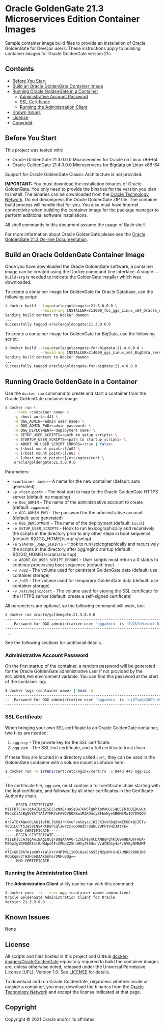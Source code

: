 # Oracle GoldenGate 21.3 Microservices Edition Container Images

Sample container image build files to provide an installation of Oracle GoldenGate for DevOps users.
These instructions apply to building container images for Oracle GoldenGate version 21c.

## Contents

* [Before You Start](#before-you-start)
* [Build an Oracle GoldenGate Container Image](#build-an-oracle-goldengate-container-image)
* [Running Oracle GoldenGate in a Container](#running-oracle-goldengate-in-a-container)
  * [Administrative Account Password](#administrative-account-password)
  * [SSL Certificate](#ssl-certificate)
  * [Running the Administration Client](#running-the-administration-client)
* [Known Issues](#known-issues)
* [License](#license)
* [Copyright](#copyright)

## Before You Start

This project was tested with:

* Oracle GoldenGate 21.3.0.0.0 Microservices for Oracle on Linux x86-64
* Oracle GoldenGate 21.4.0.0.0 Microservices for Bigdata on Linux x86-64

Support for Oracle GoldenGate Classic Architecture is not provided.

**IMPORTANT:** You must download the installation binaries of Oracle GoldenGate. You only need to provide the binaries for the version you plan to install. The binaries can be downloaded from the [Oracle Technology Network](http://www.oracle.com/technetwork/middleware/goldengate/downloads/index.html). Do not decompress the Oracle GoldenGate ZIP file. The container build process will handle that for you. You also must have Internet connectivity when building the container image for the package manager to perform additional software installations.

All shell commands in this document assume the usage of Bash shell.

For more information about Oracle GoldenGate please see the [Oracle GoldenGate 21.3 On-line Documentation](https://docs.oracle.com/en/middleware/goldengate/core/21.3/index.html).

## Build an Oracle GoldenGate Container Image

Once you have downloaded the Oracle GoldenGate software, a container image can be created using the Docker command-line interface.
A single `--build-arg` is needed to indicate the GoldenGate installer which was downloaded.

To create a container image for GoldenGate for Oracle Database, use the following script:

```sh
$ docker build --tag=oracle/goldengate:21.3.0.0.0 \
                --build-arg INSTALLER=213000_fbo_ggs_Linux_x64_Oracle_services_shiphome.zip .
Sending build context to Docker daemon
...
Successfully tagged oracle/goldengate:21.3.0.0.0
```

To create a container image for GoldenGate for BigData, use the following script:

```sh
$ docker build --tag=oracle/goldengate-for-bigdata:21.4.0.0.0 \
                --build-arg INSTALLER=214000_ggs_Linux_x64_BigData_services_shiphome.zip .
Sending build context to Docker daemon
...
Successfully tagged oracle/goldengate-for-bigdata:21.4.0.0.0   
```

## Running Oracle GoldenGate in a Container

Use the `docker run` command to create and start a container from the Oracle GoldenGate container image.

```sh
$ docker run \
    --name <container name> \
    -p <host port>:443 \
    -e OGG_ADMIN=<admin user name> \
    -e OGG_ADMIN_PWD=<admin password> \
    -e OGG_DEPLOYMENT=<deployment name> \
    -e SETUP_USER_SCRIPTS=<path to setup scripts> \
    -e STARTUP_USER_SCRIPTS=<path to startup scripts> \
    -e ABORT_ON_USER_SCRIPT_ERRORS=<true | false>
    -v [<host mount point>:]/u02 \
    -v [<host mount point>:]/u03 \
    -v [<host mount point>:]/etc/nginx/cert \
    oracle/goldengate:21.3.0.0.0
```

Parameters:

* `<container name>`               - A name for the new container (default: auto generated)
* `-p <host-port>`                 - The host port to map to the Oracle GoldenGate HTTPS server (default: no mapping)
* `-e OGG_ADMIN`                   - The name of the administrative account to create (default: `oggadmin`)
* `-e OGG_ADMIN_PWD`               - The password for the administrative account (default: auto generated)
* `-e OGG_DEPLOYMENT`              - The name of the deployment (default: `Local`)
* `-e SETUP_USER_SCRIPTS`          - Hook to run lexicographically and recursively the scripts in the directory prior to any other steps in boot sequence (default: ${OGG_HOME}/scripts/setup)
* `-e STARTUP_USER_SCRIPTS`        - Hook to run lexicographically and recursively the scripts in the directory after ogg/nginx startup (default: ${OGG_HOME}/scripts/startup)
* `-e ABORT_ON_USER_SCRIPT_ERRORS` - User scripts must return a 0 status to continue processing boot sequence (default: true)
* `-v /u02`                        - The volume used for persistent GoldenGate data (default: use container storage)
* `-v /u03`                        - The volume used for temporary GoldenGate data (default: use container storage)
* `-v /etc/nginx/cert`             - The volume used for storing the SSL certificate for the HTTPS server (default: create a self-signed certificate)

All parameters are optional, so the following command will work, too:

```sh
$ docker run oracle/goldengate:21.3.0.0.0
----------------------------------------------------------------------------------
--  Password for OGG administrative user 'oggadmin' is 'XU2k7cMastmt-DJKs'
----------------------------------------------------------------------------------
...
```

See the following sections for additional details.

### Administrative Account Password

On the first startup of the container, a random password will be generated for the Oracle GoldenGate administrative user if not provided by the `OGG_ADMIN_PWD` environment variable. You can find this password at the start of the container log:

```sh
$ docker logs <container name> | head -3
----------------------------------------------------------------------------------
--  Password for OGG administrative user 'oggadmin' is 'ujX7sqQ430G9-xSlr'
----------------------------------------------------------------------------------
```

### SSL Certificate

When bringing your own SSL certificate to an Oracle GoldenGate container, two files are needed:

1. `ogg.key` - The private key for the SSL certificate.
1. `ogg.pem` - The SSL leaf certificate, and a full certificate trust chain

If these files are located in a directory called `cert`, they can be used in the GoldenGate container with a volume mount as shown here:

```sh
$ docker run -v ${PWD}/cert:/etc/nginx/cert:ro -p 8443:443 ogg-21c
...
```

The certificate file, `ogg.pem`, must contain a full certificate chain starting with the leaf certificate, and followed by all other certificates in the Certificate Authority chain.

```pem
-----BEGIN CERTIFICATE-----
MIIFBTCCA+2gAwIBAgISBJSzNXE+Ha5eDw76N5lgHhTpMA0GCSqGSIb3DQEBCwUA
MEoxCzAJBgNVBAYTAlVTMRYwFAYDVQQKEw1MZXQncyBFbmNyeXB0MSMwIQYDVQQD
...
dr7wTE+AQwcOLAGjIvFOL7GK8JrhKvuFvnSoys/1O2CK3vVhBgS+mEF6D+QjIGTv
VC01LCPT51q58INy4RtDBPSqlJwrzz+pOOWd5rBWhu2UPktVHz3AtYE=
-----END CERTIFICATE-----
-----BEGIN CERTIFICATE-----
MIIEkjCCA3qgAwIBAgIQCgFBQgAAAVOFc2oLheynCDANBgkqhkiG9w0BAQsFADA/
MSQwIgYDVQQKExtEaWdpdGFsIFNpZ25hdHVyZSBUcnVzdCBDby4xFzAVBgNVBAMT
...
PfZ+G6Z6h7mjem0Y+iWlkYcV4PIWL1iwBi8saCbGS5jN2p8M+X+Q7UNKEkROb3N6
KOqkqm57TH2H3eDJAkSnh6/DNFu0Qg==
-----END CERTIFICATE-----
```

### Running the Administration Client

The **Administration Client** utility can be run with this command:

```sh
$ docker exec -ti --user ogg <container name> adminclient
Oracle GoldenGate Administration Client for Oracle
Version 21.3.0.0.0 ...
```

## Known Issues

None

## License

All scripts and files hosted in this project and GitHub [docker-images/OracleGoldenGate](../) repository required to build the container images are, unless otherwise noted, released under the Universal Permissive License (UPL), Version 1.0.  See [LICENSE](/LICENSE) for details.

To download and run Oracle GoldenGate, regardless whether inside or outside a container, you must download the binaries from the [Oracle Technology Network](http://www.oracle.com/technetwork/middleware/goldengate/downloads/index.html) and accept the license indicated at that page.

## Copyright

Copyright &copy; 2021 Oracle and/or its affiliates.

